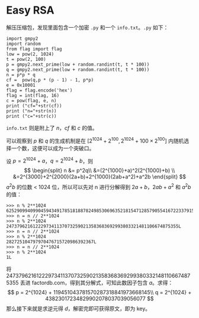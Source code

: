# Easy RSA

解压压缩包，发现里面包含一个加密 `.py` 和一个 `info.txt`。`.py` 如下：

```
import gmpy2
import random
from flag import flag
low = pow(2, 1024)
t = pow(2, 100)
p = gmpy2.next_prime(low + random.randint(t, t * 100))
q = gmpy2.next_prime(low + random.randint(t, t * 100))
n = p*p * q
cf =  pow(q,p * (p - 1) - 1, p*p)
e = 0x10001
flag = flag.encode('hex')
flag = int(flag, 16)
c = pow(flag, e, n)
print ("cf="+str(cf))
print ("n="+str(n))
print ("c="+str(c))
```

`info.txt` 则是附上了 $n$，$cf$ 和 $c$ 的值。

可以观察到 $p$ 和 $q$ 的生成机制是在 $[2^{1024}+2^{100},2^{1024}+100\times 2^{100}]$ 内随机选择一个数，这便可以成为一个突破口。

设 $p=2^{1024}+a$，$q=2^{1024}+b$，则 
$$
\begin{split}
n &= p^2q\\
&=(2^{1000}+a)^2(2^{1000}+b) \\ 
&=2^{3000}+2^{2000}(2a+b)+2^{1000}(2ab+a^2)+a^2b
\end{split}
$$
$a^2b$ 的位数 < 1024 位，所以可以先对 n 进行分解得到 $2a+b$，$2ab+a^2$ 和 $a^2b$ 的值：

```
>>> n % 2**1024
625290994099045943491785181887824985306963521815471285790554167223379151526344069253825728458925L
>>> n = n // 2**1024
>>> n % 2**1024
24737962161222973411370732590213583683692993803321481106674875355L
>>> n = n // 2**1024
>>> n % 2**1024
282725104797970476715720986392367L
>>> n = n // 2**1024
>>> n % 2**1024
1L
```

将 24737962161222973411370732590213583683692993803321481106674875355 丢进 factordb.com，得到其分解式，可知此数因子包含 $a$。求得：
$$
p = 2^{1024} + 119451043781570287318841973668145\\
q = 2^{1024} + 43823017234829902078037039056077
$$
那么接下来就是求逆元得 $d$，解密完即可获得原文，即为 key。